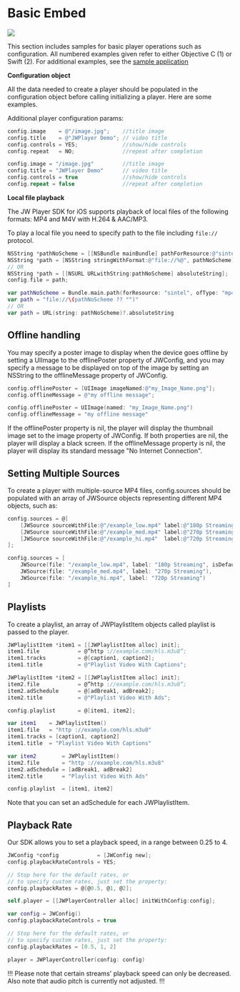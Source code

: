 # Basic Embed

<img src="https://img.shields.io/badge/SDK-iOS%20v3-0AAC29.svg?logo=apple">

This section includes samples for basic player operations such as configuration. All numbered examples given refer to either Objective C (1) or Swift (2). For additional examples, see the [sample application](https://github.com/jwplayer/jwplayer-sdk-ios-demo)

<!--
**Declaring a player variable**

	1) @property JWPlayerController *player;
	2) var player: JWPlayerController?

**Creating and populating a player configuration**

	1) JWConfig *config = [[JWConfig alloc] init];
	2) var config: JWConfig = JWConfig()

**Populating video media file location -**
Provide a URL to a media file location (for example an HLS playlist or MP4 file).

	1) config.file = @”http://example.com/hls.m3u8”;
	2) config.file = “http://example.com/hls.m3u8”

**Convenience initializer that accepts a single media file location -**
Provide a URL to a media file location (for example an HLS playlist or MP4 file).

	1) config = [JWConfig configWithFile:@”http://example.com/hls.m3u8”];
	2) config = JWConfig(file:”http://example.com/hls.m3u8”)

**Initializing player instance with a configuration**

	1) player = [[JWPlayerController alloc] initWithConfig:config];
	2) player = JWPlayerController(config:config)

**Setting player view size -**
To set the player view size, you can use config.size property during init:  

	1) config.size = CGSizeMake(100, 100);
	2) config.size = CGSize(width: 100, height: 100)

You can also scale player.view after the player is created:

	1) player.view.frame = CGRectMake(0, 0, 100, 100);
	2) player.view.frame = CGRect(x: 0, y: 0, width: 100, height: 100)

After the player is instantiated, the player.view property represents the player window. You can add it to your view hierarchy to present it on the screen:

	1) [myController.view addSubview:player.view];
	2) myController.view.addSubview(player.view)

!!!tip
It is strongly recommended to add the player view to the view hierarchy in or after the viewDidAppear method of the embedding view controller.
!!!
-->
**Configuration object**

All the data needed to create a player should be populated in the configuration object before calling initializing a player. Here are some examples.

Additional player configuration params:

```Objective-C
config.image    = @"/image.jpg";    //title image
config.title    = @"JWPlayer Demo";	// video title
config.controls = YES;       		//show/hide controls
config.repeat   = NO;               //repeat after completion
```
	
```swift
config.image = "/image.jpg" 		//title image
config.title = "JWPlayer Demo" 		// video title
config.controls = true 				//show/hide controls
config.repeat = false 				//repeat after completion
```

**Local file playback**

The JW Player SDK for iOS supports playback of local files of the following formats: MP4 and M4V with H.264 & AAC/MP3.

To play a local file you need to specify path to the file including `file://` protocol.

```Objective-C
NSString *pathNoScheme = [[NSBundle mainBundle] pathForResource:@"sintel" ofType:@"mp4"]];
NSString *path = [NSString stringWithFormat:@"file://%@", pathNoScheme];
// OR
NSString *path = [[NSURL URLwithString:pathNoScheme] absoluteString];
config.file = path;
```

```swift
var pathNoScheme = Bundle.main.path(forResource: "sintel", ofType: "mp4")!
var path = "file://\(pathNoScheme ?? "")"
// OR
var path = URL(string: pathNoScheme)?.absoluteString
```

## Offline handling
You may specify a poster image to display when the device goes offline by setting a UIImage to the offlinePoster property of JWConfig, and you may specify a message to be displayed on top of the image by setting an NSString to the offlineMessage property of JWConfig.  

```Objective-C
config.offlinePoster = [UIImage imageNamed:@"my_Image_Name.png"];
config.offlineMessage = @"my offline message";
```
```swift
config.offlinePoster = UIImage(named: "my_Image_Name.png")
config.offlineMessage = "my offline message"
```

If the offlinePoster property is nil, the player will display the thumbnail image set to the image property of JWConfig. If both properties are nil, the player will display a black screen.
If the offlineMessage property is nil, the player will display its standard message "No Internet Connection".

## Setting Multiple Sources
To create a player with multiple-source MP4 files, config.sources should be populated with an array of JWSource objects representing different MP4 objects, such as:

```Objective-C
config.sources = @[
    [JWSource sourceWithFile:@"/example_low.mp4" label:@"180p Streaming" isDefault:YES],
    [JWSource sourceWithFile:@"/example_med.mp4" label:@"270p Streaming"],  
    [JWSource sourceWithFile:@"/example_hi.mp4"  label:@"720p Streaming"]
];
```

```swift
config.sources = [
	JWSource(file: "/example_low.mp4", label: "180p Streaming", isDefault: true),
	JWSource(file: "/example_med.mp4", label: "270p Streaming"),
	JWSource(file: "/example_hi.mp4", label: "720p Streaming")
]
```

## Playlists

To create a playlist, an array of JWPlaylistItem objects called playlist is passed to the player.

```Objective-C
JWPlaylistItem *item1 = [[JWPlaylistItem alloc] init];
item1.file            = @”http ://example.com/hls.m3u8”;
item1.tracks          = @[caption1, caption2];
item1.title           = @"Playlist Video With Captions";

JWPlaylistItem *item2 = [[JWPlaylistItem alloc] init];
item2.file            = @”http ://example.com/hls.m3u8”;
item2.adSchedule      = @[adBreak1, adBreak2];
item2.title           = @"Playlist Video With Ads";

config.playlist       = @[item1, item2];
```

```swift
var item1    = JWPlaylistItem()
item1.file   = "http ://example.com/hls.m3u8"
item1.tracks = [caption1, caption2]
item1.title  = "Playlist Video With Captions"

var item2        = JWPlaylistItem()
item2.file       = "http ://example.com/hls.m3u8"
item2.adSchedule = [adBreak1, adBreak2]
item2.title      = "Playlist Video With Ads"

config.playlist  = [item1, item2]
```

Note that you can set an adSchedule for each JWPlaylistItem.

## Playback Rate
Our SDK allows you to set a playback speed, in a range between 0.25 to 4.

```Objective-C
JWConfig *config            = [JWConfig new];
config.playbackRateControls = YES;

// Stop here for the default rates, or
// to specify custom rates, just set the property:
config.playbackRates = @[@0.5, @1, @2];

self.player = [[JWPlayerController alloc] initWithConfig:config];
```

```swift
var config = JWConfig()
config.playbackRateControls = true

// Stop here for the default rates, or
// to specify custom rates, just set the property:
config.playbackRates = [0.5, 1, 2]

player = JWPlayerController(config: config)
```

!!!
Please note that certain streams' playback speed can only be decreased. Also note that audio pitch is currently not adjusted.
!!!
